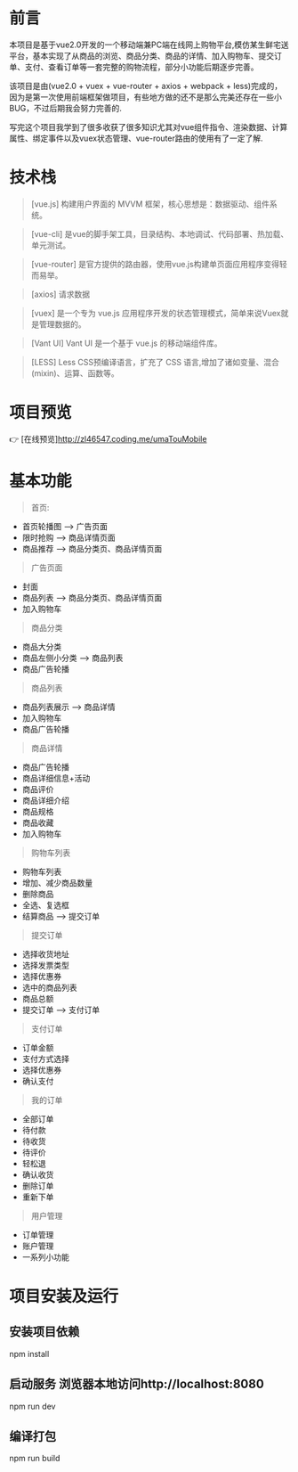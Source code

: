 # 前言
本项目是基于vue2.0开发的一个移动端兼PC端在线网上购物平台,模仿某生鲜宅送平台，基本实现了从商品的浏览、商品分类、商品的详情、加入购物车、提交订单、支付、查看订单等一套完整的购物流程，部分小功能后期逐步完善。

该项目是由(vue2.0 + vuex + vue-router + axios + webpack + less)完成的，因为是第一次使用前端框架做项目，有些地方做的还不是那么完美还存在一些小BUG，不过后期我会努力完善的.

写完这个项目我学到了很多收获了很多知识尤其对vue组件指令、渲染数据、计算属性、绑定事件以及vuex状态管理、vue-router路由的使用有了一定了解.


# 技术栈
> [vue.js] 构建用户界面的 MVVM 框架，核心思想是：数据驱动、组件系统。

> [vue-cli]  是vue的脚手架工具，目录结构、本地调试、代码部署、热加载、单元测试。

> [vue-router] 是官方提供的路由器，使用vue.js构建单页面应用程序变得轻而易举。

> [axios] 请求数据

> [vuex]  是一个专为 vue.js 应用程序开发的状态管理模式，简单来说Vuex就是管理数据的。

> [Vant UI] Vant UI 是一个基于 vue.js 的移动端组件库。

> [LESS] Less CSS预编译语言，扩充了 CSS 语言,增加了诸如变量、混合(mixin)、运算、函数等。

# 项目预览
:point_right: [在线预览]http://zl46547.coding.me/umaTouMobile<br>

# 基本功能
> 首页:
  * 首页轮播图 --> 广告页面
  * 限时抢购 --> 商品详情页面
  * 商品推荐 --> 商品分类页、商品详情页面
> 广告页面
  * 封面
  * 商品列表 --> 商品分类页、商品详情页面
  * 加入购物车
> 商品分类
  * 商品大分类
  * 商品左侧小分类 --> 商品列表
  * 商品广告轮播
> 商品列表
  * 商品列表展示 --> 商品详情
  * 加入购物车
  * 商品广告轮播
> 商品详情
  * 商品广告轮播
  * 商品详细信息+活动
  * 商品评价
  * 商品详细介绍
  * 商品规格
  * 商品收藏
  * 加入购物车
> 购物车列表
  * 购物车列表
  * 增加、减少商品数量
  * 删除商品
  * 全选、复选框
  * 结算商品 --> 提交订单
> 提交订单
  * 选择收货地址
  * 选择发票类型
  * 选择优惠券
  * 选中的商品列表
  * 商品总额
  * 提交订单 --> 支付订单
> 支付订单
  * 订单金额
  * 支付方式选择
  * 选择优惠券
  * 确认支付
> 我的订单
  * 全部订单
  * 待付款
  * 待收货
  * 待评价
  * 轻松退
  * 确认收货
  * 删除订单
  * 重新下单
> 用户管理
  * 订单管理
  * 账户管理
  * 一系列小功能
  
# 项目安装及运行

## 安装项目依赖
npm install 

## 启动服务 浏览器本地访问http://localhost:8080
npm run dev

## 编译打包
npm run build





